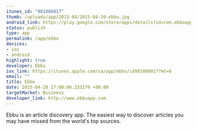 ```yaml
--- 
itunes_id: "981086017"
thumb: /uploads/app/2015-04/2015-04-20-ebbu.jpg
android_link: https://play.google.com/store/apps/details?id=com.ebbuapp.getebbu&hl=en
status: publish
type: app
permalink: /app/ebbu
devices: 
- ios
- android
highlight: true
developer: Ebbu
ios_link: https://itunes.apple.com/ca/app/ebbu/id981086017?mt=8
email: ""
title: Ebbu
date: 2015-04-20 17:00:06.233179 +00:00
targetMarket: Business
developer_link: http://www.ebbuapp.com
---
```


Ebbu is an article discovery app. The easiest way to discover articles you may have missed from the world's top sources.

